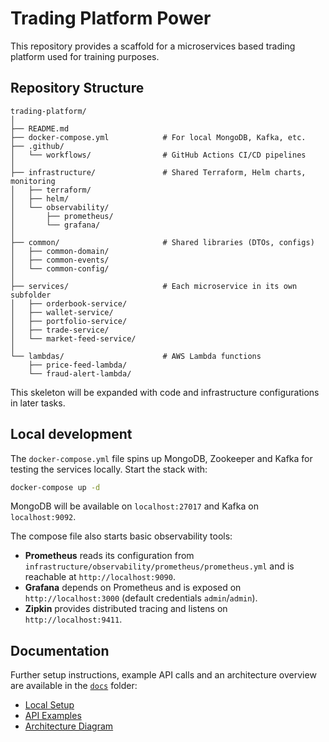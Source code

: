 # Trading Platform Power

This repository provides a scaffold for a microservices based trading platform used for training purposes.

## Repository Structure

```
trading-platform/
│
├── README.md
├── docker-compose.yml            # For local MongoDB, Kafka, etc.
├── .github/
│   └── workflows/                # GitHub Actions CI/CD pipelines
│
├── infrastructure/               # Shared Terraform, Helm charts, monitoring
│   ├── terraform/
│   ├── helm/
│   └── observability/
│       ├── prometheus/
│       └── grafana/
│
├── common/                       # Shared libraries (DTOs, configs)
│   ├── common-domain/
│   ├── common-events/
│   └── common-config/
│
├── services/                     # Each microservice in its own subfolder
│   ├── orderbook-service/
│   ├── wallet-service/
│   ├── portfolio-service/
│   ├── trade-service/
│   └── market-feed-service/
│
└── lambdas/                      # AWS Lambda functions
    ├── price-feed-lambda/
    └── fraud-alert-lambda/
```

This skeleton will be expanded with code and infrastructure configurations in later tasks.

## Local development

The `docker-compose.yml` file spins up MongoDB, Zookeeper and Kafka for testing the
services locally. Start the stack with:

```bash
docker-compose up -d
```

MongoDB will be available on `localhost:27017` and Kafka on `localhost:9092`.

The compose file also starts basic observability tools:

- **Prometheus** reads its configuration from
  `infrastructure/observability/prometheus/prometheus.yml` and is reachable at
  `http://localhost:9090`.
- **Grafana** depends on Prometheus and is exposed on
  `http://localhost:3000` (default credentials `admin`/`admin`).
- **Zipkin** provides distributed tracing and listens on
  `http://localhost:9411`.

## Documentation

Further setup instructions, example API calls and an architecture overview are
available in the [`docs`](docs) folder:

- [Local Setup](docs/local_setup.md)
- [API Examples](docs/api_examples.md)
- [Architecture Diagram](docs/architecture.puml)

